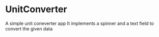 # UnitConverter
A simple unit coneverter app
It implements a spinner and a text field to convert the given data
